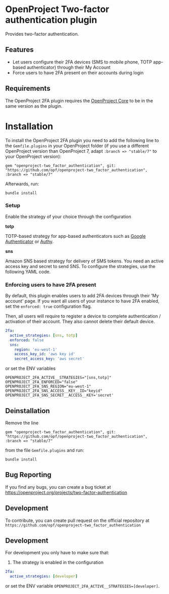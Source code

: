 # OpenProject Two-factor authentication plugin

Provides two-factor authentication.

## Features

* Let users configure their 2FA devices (SMS to mobile phone, TOTP app-based authenticator) through their My Account
* Force users to have 2FA present on their accounts during login


## Requirements
The OpenProject 2FA plugin requires the [OpenProject Core](https://github.com/opf/openproject/) to be in the same version as the plugin.

# Installation
To install the OpenProject 2FA plugin you need to add the following line to the `Gemfile.plugins` in your OpenProject folder (if you use a different OpenProject version than OpenProject 7, adapt `:branch => "stable/7"` to your OpenProject version):

`gem "openproject-two_factor_authentication", git: "https://github.com/opf/openproject-two_factor_authentication", :branch => "stable/7"`

Afterwards, run:

`bundle install`

### Setup

Enable the strategy of your choice through the configuration

**totp**

TOTP-based strategy for app-based authenticators such as [Google Authenticator](https://play.google.com/store/apps/details?id=com.google.android.apps.authenticator2&hl=de) or [Authy](https://authy.com/).

**sns**

Amazon SNS based strategy for delivery of SMS tokens. You need an active access key and secret to send SNS. To configure the strategies, use the following YAML code.

### Enforcing users to have 2FA present

By default, this plugin enables users to add 2FA devices through their 'My account' page.
If you want all users of your instance to have 2FA enabled, set the `enforced: true` configuration flag.

Then, all users will require to register a device to complete authentication / activation of their account. They also cannot delete their default device.

``` yaml
2fa:
  active_strategies: [sns, totp]
  enforced: false
  sns:
    region: 'eu-west-1'
    access_key_id: 'aws key id'
    secret_access_key: 'aws secret'
```

or set the ENV variables

```
OPENPROJECT_2FA_ACTIVE__STRATEGIES="[sns,totp]"
OPENPROJECT_2FA_ENFORCED="false"
OPENPROJECT_2FA_SNS_REGION="eu-west-1"
OPENPROJECT_2FA_SNS_ACCESS__KEY__ID="keyid"
OPENPROJECT_2FA_SNS_SECRET__ACCESS__KEY='secret'
```

## Deinstallation

Remove the line

`gem "openproject-two_factor_authentication", git: "https://github.com/opf/openproject-two_factor_authentication", :branch => "stable/7"`

from the file `Gemfile.plugins` and run:

`bundle install`

Bug Reporting
-------------

If you find any bugs, you can create a bug ticket at
https://openproject.org/projects/two-factor-authentication

Development
-----------

To contribute, you can create pull request on the official repository at
`https://github.com/opf/openproject-two_factor_authentication`

## Development

For development you only have to make sure that:

1. The strategy is enabled in the configuration
``` yaml
2fa:
  active_strategies: [developer]
```

or set the ENV variable `OPENPROJECT_2FA_ACTIVE__STRATEGIES=[developer]`.
